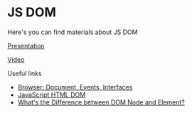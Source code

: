 # JS DOM

Here's you can find materials about JS DOM

[Presentation](https://docs.google.com/presentation/d/16moHfPtFLi8HLBHrQMKIDq75TXSSQv3NELuXkMg_wXc/edit?usp=sharing)

[Video](https://drive.google.com/file/d/1IkAafrI8qDEqVagfXNmL8a2kkX5Ales2/view?usp=sharing)

Useful links

- [Browser: Document, Events, Interfaces](https://javascript.info/ui)
- [JavaScript HTML DOM](https://www.w3schools.com/js/js_htmldom.asp)
- [What's the Difference between DOM Node and Element?](https://dmitripavlutin.com/dom-node-element/)
